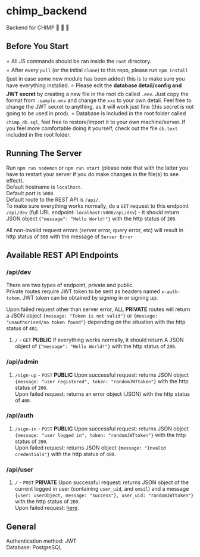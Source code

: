 # chimp_backend

Backend for CHIMP 🦧 🧡 🍊

## Before You Start

⭐ All JS commands should be ran inside the `root` directory.  
⭐ After every `pull` (or the initial `clone`) to this repo, please run `npm install` (just in case some new module has been added) this is to make sure you have everything installed.
⭐ Please edit the **database detail/config and JWT secret** by creating a new file in the root db called `.env`. Just copy the format from `.sample.env` and change the `xxx` to your own detail. Feel free to change the JWT secret to anything, as it will work just fine (this secret is not going to be used in prod).
⭐ Database is included in the root folder called `chimp_db.sql`, feel free to restore/import it to your own machine/server. If you feel more comfortable doing it yourself, check out the file `db.text` included in the root folder.

## Running The Server

Run `npm run nodemon` or `npm run start` (please note that with the latter you have to restart your server if you do make changes in the file(s) to see effect).  
Default hostname is `localhost`.  
Default port is `5000`.  
Default route to the REST API is `/api/`.  
To make sure everything works normally, do a `GET` request to this endpoint `/api/dev` (full URL endpoint: `localhost:5000/api/dev`) - it should return JSON object `{"message": "Hello World!"}` with the http status of `200`.

All non-invalid request errors (server error, query error, etc) will result in http status of `500` with the message of `Server Error`

## Available REST API Endpoints

### /api/dev

There are two types of endpoint, private and public.  
Private routes require JWT token to be sent as headers named `x-auth-token`. JWT token can be obtained by signing in or signing up.

Upon failed request other than server error, ALL **PRIVATE** routes will return a JSON object `{message: "Token is not valid"}` or `{message: "unauthorised/no token found"}` depending on the situation with the http status of `401`.<a name="priv_err"></a>

1. `/` - `GET` **PUBLIC**
   If everything works normally, it should return A JSON object of `{"message": "Hello World!"}` with the http status of `200`.

### /api/admin

1. `/sign-up` - `POST` **PUBLIC**
   Upon successful request: returns JSON object `{message: "user registered", token: "randomJWTtoken"}` with the http status of `200`.  
   Upon failed request: returns an error object (JSON) with the http status of `400`.

### /api/auth

1. `/sign-in` - `POST` **PUBLIC**
   Upon successful request: returns JSON object `{message: "user logged in", token: "randomJWTtoken"}` with the http status of `200`.  
   Upon failed request: returns JSON object `{message: "Invalid credentials"}` with the http status of `400`.

### /api/user

1. `/` - `POST` **PRIVATE**
   Upon successful request: returns JSON object of the current logged in user (containing `user_uid`, and `email`) and a message `{user: userObject, message: "success"}, user_uid: "randomJWTtoken"}` with the http status of `200`.  
   Upon failed request: [here](#priv_err).

## General

Authentication method: JWT  
Database: PostgreSQL
